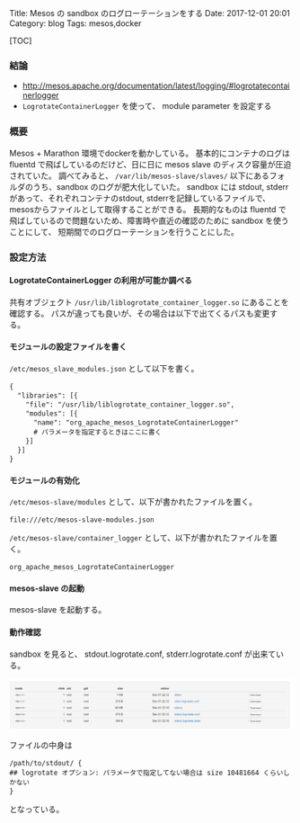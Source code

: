 Title: Mesos の sandbox のログローテーションをする
Date: 2017-12-01 20:01
Category: blog
Tags: mesos,docker

[TOC]

### 結論

* http://mesos.apache.org/documentation/latest/logging/#logrotatecontainerlogger
* `LogrotateContainerLogger` を使って、 module parameter を設定する

### 概要

Mesos + Marathon 環境でdockerを動かしている。
基本的にコンテナのログは fluentd で飛ばしているのだけど、日に日に mesos slave のディスク容量が圧迫されていた。
調べてみると、 `/var/lib/mesos-slave/slaves/` 以下にあるフォルダのうち、sandbox のログが肥大化していた。
sandbox には stdout, stderr があって、それぞれコンテナのstdout, stderrを記録しているファイルで、mesosからファイルとして取得することができる。
長期的なものは fluentd で飛ばしているので問題ないため、障害時や直近の確認のために sandbox を使うことにして、
短期間でのログローテーションを行うことにした。

### 設定方法

#### LogrotateContainerLogger の利用が可能か調べる

共有オブジェクト `/usr/lib/liblogrotate_container_logger.so` にあることを確認する。
パスが違っても良いが、その場合は以下で出てくるパスも変更する。

#### モジュールの設定ファイルを書く

`/etc/mesos_slave_modules.json` として以下を書く。
```
{
  "libraries": [{
    "file": "/usr/lib/liblogrotate_container_logger.so",
    "modules": [{
      "name": "org_apache_mesos_LogrotateContainerLogger"
      # パラメータを指定するときはここに書く
    }]
  }]
}
```

#### モジュールの有効化

`/etc/mesos-slave/modules` として、以下が書かれたファイルを置く。
```
file:///etc/mesos-slave-modules.json
```

`/etc/mesos-slave/container_logger` として、以下が書かれたファイルを置く。
```
org_apache_mesos_LogrotateContainerLogger
```

#### mesos-slave の起動
mesos-slave を起動する。

#### 動作確認

sandbox を見ると、 stdout.logrotate.conf, stderr.logrotate.conf が出来ている。

![](/images/2017/mesos/mesos_sandbox.png)


ファイルの中身は
```
/path/to/stdout/ {
## logrotate オプション: パラメータで指定してない場合は size 10481664 くらいしかない
}
```
となっている。
